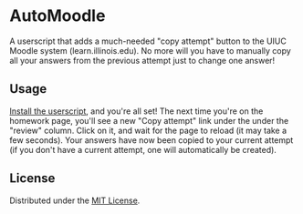 # AutoMoodle

A userscript that adds a much-needed "copy attempt" button to the UIUC Moodle
system (learn.illinois.edu). No more will you have to manually copy all
your answers from the previous attempt just to change one answer!

## Usage

[Install the userscript](https://raw.githubusercontent.com/apsun/AutoMoodle/master/automoodle.user.js),
and you're all set! The next time you're on the homework page, you'll see a
new "Copy attempt" link under the under the "review" column. Click on it, and
wait for the page to reload (it may take a few seconds). Your answers have now
been copied to your current attempt (if you don't have a current attempt, one
will automatically be created).

## License

Distributed under the [MIT License](http://opensource.org/licenses/MIT).
